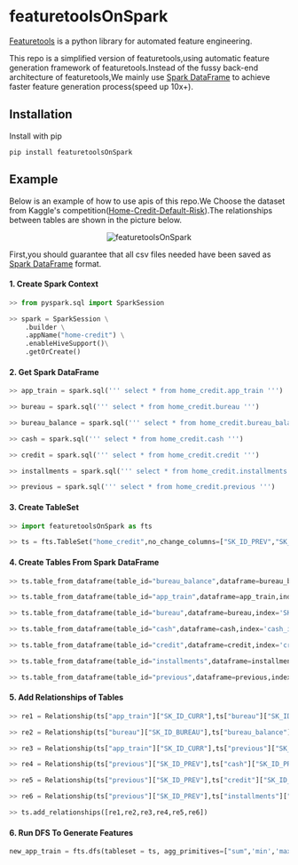 # featuretoolsOnSpark
[Featuretools](https://github.com/Featuretools/featuretools) is a python library for automated feature engineering.

This repo is a simplified version of featuretools,using  automatic feature generation framework of featuretools.Instead of the fussy back-end architecture of featuretools,We mainly use [Spark DataFrame](http://spark.apache.org/docs/latest/api/python/index.html#) to achieve faster feature generation process(speed up 10x+).

## Installation
Install with pip

	pip install featuretoolsOnSpark
	
## Example
Below is an example of how to use apis of this repo.We Choose the dataset from Kaggle's competition([Home-Credit-Default-Risk](https://www.kaggle.com/c/home-credit-default-risk/data)).The relationships between tables are shown in the picture below.

<p align="center">
<img src="https://storage.googleapis.com/kaggle-media/competitions/home-credit/home_credit.png" alt="featuretoolsOnSpark" />
</p>

First,you should guarantee that all csv files needed have been saved as [Spark DataFrame](http://spark.apache.org/docs/latest/api/python/pyspark.sql.html#pyspark.sql.DataFrame) format.

#### 1. Create Spark Context
```python
>> from pyspark.sql import SparkSession

>> spark = SparkSession \
   	.builder \
   	.appName("home-credit") \
   	.enableHiveSupport()\
   	.getOrCreate()
```
#### 2. Get Spark DataFrame
```python
>> app_train = spark.sql(''' select * from home_credit.app_train ''')

>> bureau = spark.sql(''' select * from home_credit.bureau ''')

>> bureau_balance = spark.sql(''' select * from home_credit.bureau_balance ''')

>> cash = spark.sql(''' select * from home_credit.cash ''')

>> credit = spark.sql(''' select * from home_credit.credit ''')

>> installments = spark.sql(''' select * from home_credit.installments ''')

>> previous = spark.sql(''' select * from home_credit.previous ''')
```
#### 3. Create TableSet
```python
>> import featuretoolsOnSpark as fts

>> ts = fts.TableSet("home_credit",no_change_columns=["SK_ID_PREV","SK_ID_CURR","SK_ID_BUREAU"])
```
#### 4. Create Tables From Spark DataFrame
```python
>> ts.table_from_dataframe(table_id="bureau_balance",dataframe=bureau_balance,index='bureau_balance_id',make_index = True)

>> ts.table_from_dataframe(table_id="app_train",dataframe=app_train,index='SK_ID_CURR')

>> ts.table_from_dataframe(table_id="bureau",dataframe=bureau,index='SK_ID_BUREAU')

>> ts.table_from_dataframe(table_id="cash",dataframe=cash,index='cash_id',make_index = True)

>> ts.table_from_dataframe(table_id="credit",dataframe=credit,index='credit_id',make_index = True)

>> ts.table_from_dataframe(table_id="installments",dataframe=installments,index='installments_id',make_index = True)

>> ts.table_from_dataframe(table_id="previous",dataframe=previous,index='SK_ID_PREV')
```
#### 5. Add Relationships of Tables
```python
>> re1 = Relationship(ts["app_train"]["SK_ID_CURR"],ts["bureau"]["SK_ID_CURR"])

>> re2 = Relationship(ts["bureau"]["SK_ID_BUREAU"],ts["bureau_balance"]["SK_ID_BUREAU"])

>> re3 = Relationship(ts["app_train"]["SK_ID_CURR"],ts["previous"]["SK_ID_CURR"])

>> re4 = Relationship(ts["previous"]["SK_ID_PREV"],ts["cash"]["SK_ID_PREV"])

>> re5 = Relationship(ts["previous"]["SK_ID_PREV"],ts["credit"]["SK_ID_PREV"])

>> re6 = Relationship(ts["previous"]["SK_ID_PREV"],ts["installments"]["SK_ID_PREV"])

>> ts.add_relationships([re1,re2,re3,re4,re5,re6])
```
#### 6. Run DFS To Generate Features
```python
new_app_train = fts.dfs(tableset = ts, agg_primitives=["sum",'min','max','avg'],target_table = 'app_train',max_depth=2)
```
